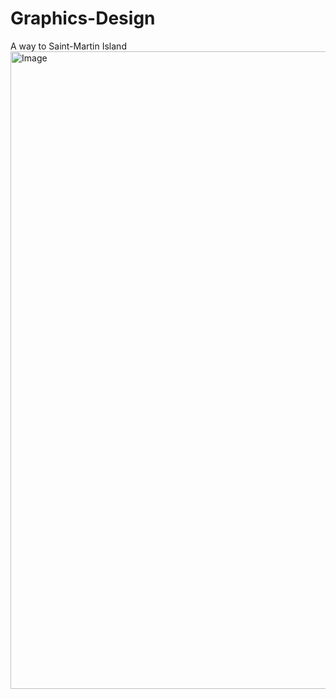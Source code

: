 # Graphics-Design
A way to Saint-Martin Island 
<img width="1918" height="1020" alt="Image" src="https://github.com/user-attachments/assets/0c49b6fc-c5bf-4bf1-bf95-83bbb42233a9" />

